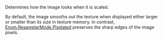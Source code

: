 Determines how the image looks when it is scaled.

By default, the image smooths out the texture when displayed either larger
or smaller than its size in texture memory. In contrast,
[Enum.ResamplerMode.Pixelated](https://developer.roblox.com/en-us/api-reference/enum/ResamplerMode.Pixelated) preserves the
sharp edges of the image pixels.